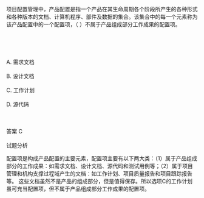 <div class="detail lh2">项目配置管理中，产品配置是指一个产品在其生命周期各个阶段所产生的各种形式和各种版本的文档、计算机程序、部件及数据的集合。该集合中的每一个元素称为该产品配置中的一个配置项，（  ）不属于产品组成部分工作成果的配置项。<p><br/></p><br/><br/>A. 需求文档<br/><br/>B. 设计文档<br/><br/>C. 工作计划<br/><br/>D. 源代码<br/><br/><br/><br/>答案 C<br/><br/>试题分析<br/><p>配置项是构成产品配置的主要元素，配置项主要有以下两大类：（1）属于产品组成部分的工作成果：如需求文档、设计文档、源代码和测试用例等；（2）属于项目管理和机构支撑过程域产生的文档：如工作计划、项目质量报告和项目跟踪报告等。 这些文档虽然不是产品的组成部分，但是值得保存。所以选项C的工作计划虽可充当配置项，但不属于产品组成部分工作成果的配置项。</p><p><br/></p></div>